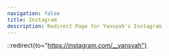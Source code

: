 ```yaml
---
navigation: false
title: Instagram
description: Redirect Page for Yansyah's Instagram
---
```


::redirect{to="https://instagram.com/__yansyah"}
